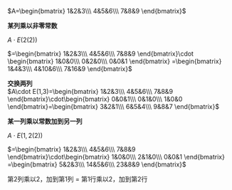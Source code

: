 $A=\begin{bmatrix}  
1&2&3\\\ 4&5&6\\\ 7&8&9  
\end{bmatrix}$  
  
**某列乘以非零常数**  
  
$A\cdot E(2(2))$  
  
$=\begin{bmatrix}  
1&2&3\\\ 4&5&6\\\ 7&8&9  
\end{bmatrix}\cdot  
\begin{bmatrix}  
1&0&0\\\ 0&2&0\\\ 0&0&1  
\end{bmatrix}  
=\begin{bmatrix}  
1&4&3\\\ 4&10&6\\\ 7&16&9  
\end{bmatrix}$  
  
**交换两列**  
$A\cdot E(1,3)=\begin{bmatrix}  
1&2&3\\\ 4&5&6\\\ 7&8&9  
\end{bmatrix}\cdot\begin{bmatrix}  
0&0&1\\\ 0&1&0\\\ 1&0&0  
\end{bmatrix}=\begin{bmatrix}  
3&2&1\\\ 6&5&4\\\ 9&8&7  
\end{bmatrix}$  
  
**某一列乘以常数加到另一列**  
  
$A\cdot E(1,2(2))$  
  
$=\begin{bmatrix}  
1&2&3\\\ 4&5&6\\\ 7&8&9  
\end{bmatrix}\cdot\begin{bmatrix}  
1&0&0\\\ 2&1&0\\\ 0&0&1  
\end{bmatrix}  
=\begin{bmatrix}  
5&2&3\\\ 14&5&6\\\ 23&8&9  
\end{bmatrix}$  
  
第2列乘以2，加到第1列 $=$ 第1行乘以2，加到第2行  
